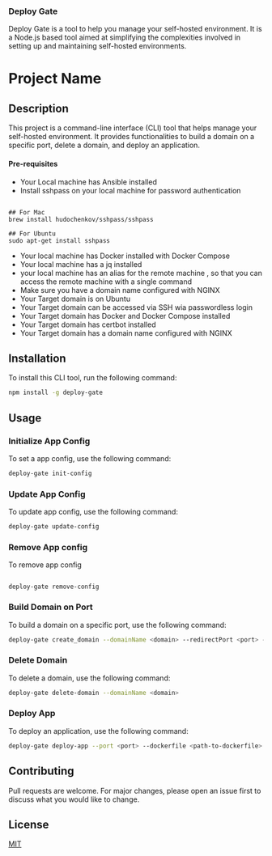 ### Deploy Gate

Deploy Gate is a tool to help you manage your self-hosted environment. 
It is a Node.js based tool aimed at simplifying the complexities involved in setting up and maintaining self-hosted environments.




# Project Name

## Description

This project is a command-line interface (CLI) tool that helps manage your self-hosted environment. It provides functionalities to build a domain on a specific port, delete a domain, and deploy an application.


#### Pre-requisites
- Your Local machine has Ansible installed 
- Install sshpass on your local machine for password authentication 

```

## For Mac
brew install hudochenkov/sshpass/sshpass

## For Ubuntu
sudo apt-get install sshpass

```

- Your local machine has Docker installed with Docker Compose
- Your local machine has a jq installed
- your local machine has an alias for the remote machine , so that you can access the remote machine with a single command
- Make sure you have a domain name configured with NGINX
- Your Target domain is on Ubuntu
- Your Target domain can be accessed via SSH wia passwordless login
- Your Target domain has Docker and Docker Compose installed
- Your Target domain has certbot installed
- Your Target domain has a domain name configured with NGINX




## Installation

To install this CLI tool, run the following command:

```bash
npm install -g deploy-gate
```

## Usage

### Initialize App Config

To set a app config, use the following command:

```bash
deploy-gate init-config 
```


### Update App Config

To update app config, use the following command:

```bash
deploy-gate update-config 
```


### Remove App config
To remove app config
```shell

deploy-gate remove-config 

```


### Build Domain on Port

To build a domain on a specific port, use the following command:

```bash
deploy-gate create_domain --domainName <domain> --redirectPort <port> --enableSSL <true/false>
```

### Delete Domain

To delete a domain, use the following command:

```bash
deploy-gate delete-domain --domainName <domain>
```

### Deploy App

To deploy an application, use the following command:

```bash
deploy-gate deploy-app --port <port> --dockerfile <path-to-dockerfile> --env <path-to-env-file>
```

## Contributing

Pull requests are welcome. For major changes, please open an issue first to discuss what you would like to change.

## License

[MIT](https://choosealicense.com/licenses/mit/)